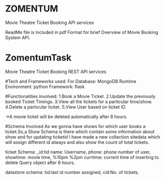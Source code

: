 # ZOMENTUM

Movie Theatre Ticket Booking API services

ReadMe file is included in pdf Format for brief Overview of Movie Booking System API.

# ZomentumTask
Movie Theatre Ticket Booking REST API services

#Tech and Frameworks used:
For Database: MongoDB
Runtime Environment: python
Framework: flask

#Functionalities involved:
1.Book a Movie Ticket.
2.Update the previously booked Ticket Timings.
3.View all the tickets for a particular time/show.
4.Delete a particular ticket.
5.View User based on ticket ID. 

->A movie ticket will be deleted automatically after 8 hours.

#Schema Involved
As we gonna have shows for which user books a ticket.So,a Show Schema
is there which contain some information about show and for updating
ticketid I have made a new collection sitedata which will assign different 
id always and also show the count of total tickets.

ticket Schema:
_id:tid
name: Username,
phone: phone number of user,
showtime: movie time,  %10pm %2pm
currtime: current time of inserting to delete Query object after 8 hours.

datastore schema:
tid:last id number assigned,
cid:No. of tickets.
